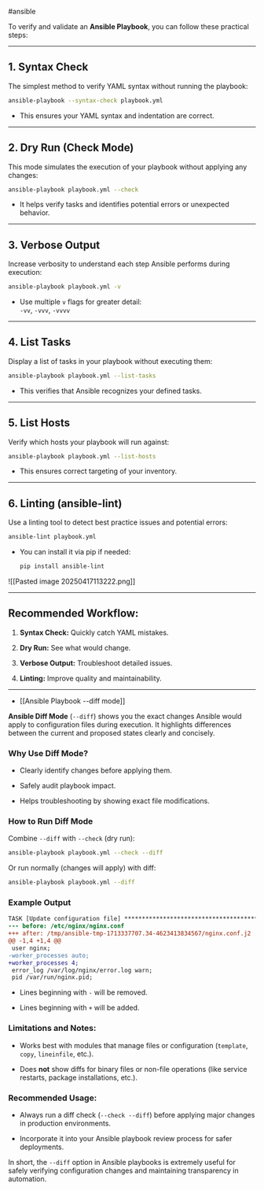 #ansible 

To verify and validate an **Ansible Playbook**, you can follow these practical steps:

---

## 1. **Syntax Check**

The simplest method to verify YAML syntax without running the playbook:

```bash
ansible-playbook --syntax-check playbook.yml
```

- This ensures your YAML syntax and indentation are correct.
    

---

## 2. **Dry Run (Check Mode)**

This mode simulates the execution of your playbook without applying any changes:

```bash
ansible-playbook playbook.yml --check
```

- It helps verify tasks and identifies potential errors or unexpected behavior.
    

---

## 3. **Verbose Output**

Increase verbosity to understand each step Ansible performs during execution:

```bash
ansible-playbook playbook.yml -v
```

- Use multiple `v` flags for greater detail:  
    `-vv`, `-vvv`, `-vvvv`
    

---

## 4. **List Tasks**

Display a list of tasks in your playbook without executing them:

```bash
ansible-playbook playbook.yml --list-tasks
```

- This verifies that Ansible recognizes your defined tasks.
    

---

## 5. **List Hosts**

Verify which hosts your playbook will run against:

```bash
ansible-playbook playbook.yml --list-hosts
```

- This ensures correct targeting of your inventory.
    

---

## 6. **Linting (ansible-lint)**

Use a linting tool to detect best practice issues and potential errors:

```bash
ansible-lint playbook.yml
```

- You can install it via pip if needed:
    
    ```bash
    pip install ansible-lint
    ```

![[Pasted image 20250417113222.png]]


---

## Recommended Workflow:

1. **Syntax Check:** Quickly catch YAML mistakes.
    
2. **Dry Run:** See what would change.
    
3. **Verbose Output:** Troubleshoot detailed issues.
    
4. **Linting:** Improve quality and maintainability.
    

---

- [[Ansible Playbook --diff mode]]

**Ansible Diff Mode** (`--diff`) shows you the exact changes Ansible would apply to configuration files during execution. It highlights differences between the current and proposed states clearly and concisely.

### Why Use Diff Mode?

- Clearly identify changes before applying them.
    
- Safely audit playbook impact.
    
- Helps troubleshooting by showing exact file modifications.
    

### How to Run Diff Mode

Combine `--diff` with `--check` (dry run):

```bash
ansible-playbook playbook.yml --check --diff
```

Or run normally (changes will apply) with diff:

```bash
ansible-playbook playbook.yml --diff
```

### Example Output

```diff
TASK [Update configuration file] ******************************************
--- before: /etc/nginx/nginx.conf
+++ after: /tmp/ansible-tmp-1713337707.34-4623413834567/nginx.conf.j2
@@ -1,4 +1,4 @@
 user nginx;
-worker_processes auto;
+worker_processes 4;
 error_log /var/log/nginx/error.log warn;
 pid /var/run/nginx.pid;
```

- Lines beginning with `-` will be removed.
    
- Lines beginning with `+` will be added.
    
### Limitations and Notes:

- Works best with modules that manage files or configuration (`template`, `copy`, `lineinfile`, etc.).
    
- Does **not** show diffs for binary files or non-file operations (like service restarts, package installations, etc.).
    

### Recommended Usage:

- Always run a diff check (`--check --diff`) before applying major changes in production environments.
    
- Incorporate it into your Ansible playbook review process for safer deployments.
    

In short, the `--diff` option in Ansible playbooks is extremely useful for safely verifying configuration changes and maintaining transparency in automation.